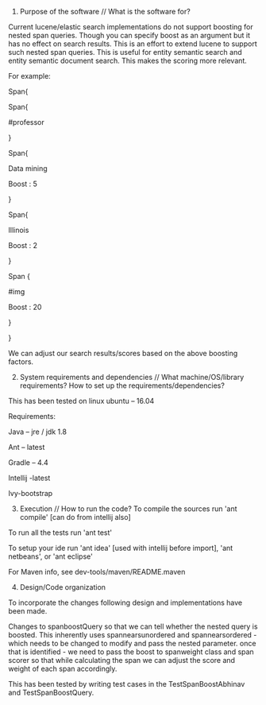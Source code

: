 1) Purpose of the software // What is the software for? 

Current lucene/elastic search implementations do not support boosting for nested span queries. Though you can specify boost as an argument but it has no effect on search results.  This is an effort to extend lucene to support such nested span queries. This is useful for entity semantic search and entity semantic document search. This makes the scoring more relevant.

For example: 

Span{ 

Span{ 

#professor 

} 

Span{ 

Data mining 

Boost : 5 

} 

Span{ 

Illinois 

Boost : 2 

} 

Span { 

#img 

Boost : 20 

} 

} 

We can adjust our search results/scores based on the above boosting factors. 

 
2) System requirements and dependencies // What machine/OS/library requirements? How to set up the requirements/dependencies? 

This has been tested on linux ubuntu – 16.04 

Requirements: 

Java – jre / jdk 1.8 

Ant – latest 

Gradle – 4.4 

Intellij -latest 

Ivy-bootstrap 

 
3) Execution // How to run the code? 
To compile the sources run 'ant compile' [can do from intellij also] 

To run all the tests run 'ant test' 

To setup your ide run 'ant idea' [used with intellij before import], 'ant netbeans', or 'ant eclipse' 

For Maven info, see dev-tools/maven/README.maven 

4) Design/Code organization 

To incorporate the changes following design and implementations have been made. 

Changes to spanboostQuery so that we can tell whether the nested query is boosted. This inherently uses spannearsunordered and spannearsordered - which needs to be changed to modify and pass the nested parameter. once that is identified - we need to pass the boost to spanweight class and span scorer so that while calculating the span we can adjust the score and weight of each span accordingly.  

This has been tested by writing test cases in the TestSpanBoostAbhinav and TestSpanBoostQuery.
